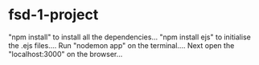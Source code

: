 # fsd-1-project
"npm install" to  install all the dependencies...
"npm install ejs" to initialise the .ejs files....
Run "nodemon app" on the terminal.... 
Next open the "localhost:3000" on the browser...

